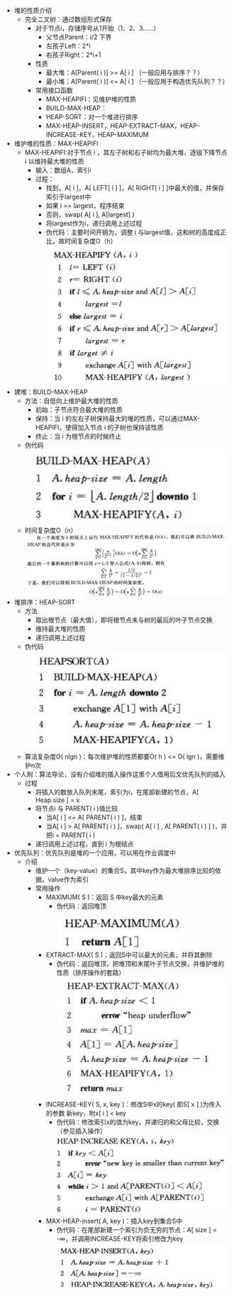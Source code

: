 - 堆的性质介绍
    - 完全二叉树：通过数组形式保存
        - 对于节点i，存储序号从1开始（1、2、3......）
            - 父节点Parent：i/2 下界
            - 左孩子Left：2*i
            - 右孩子Right：2*i+1
        - 性质
            - 最大堆：A[Parent( i )] >= A[ i ]  （一般应用与排序？？）
            - 最小堆：A[Parent( i )] <= A[ i ]  （一般应用于构造优先队列？？）
        - 常用接口函数
            - MAX-HEAPIFI：见维护堆的性质
            - BUILD-MAX-HEAP：
            - HEAP-SORT：对一个堆进行排序
            - MAX-HEAP-INSERT，HEAP-EXTRACT-MAX，HEAP-INCREASE-KEY，HEAP-MAXIMUM
- 维护堆的性质：MAX-HEAPIFI
    - MAX-HEAPIFI:对于节点 i ，其左子树和右子树均为最大堆，逐级下降节点 i 以维持最大堆的性质
        - 输入：数组A，索引i
        - 过程：
            - 找到，A[ i ]，A[ LEFT[ i ] ]，A[ RIGHT[ i ] ]中最大的值，并保存索引于largest中
            - 如果 i == largest，程序结束
            - 否则，swap( A[ i ], A[largest] )
            - 将largest作为i，递归调用上述过程
            - 伪代码：主要时间开销为，调整 i 与largest值，这和树的高度成正比，故时间复杂度O（h） ![image.jpg](../assets/caad6dbb-ca54-412b-b1f4-65f78e3956e3-1115003.jpg)
- 建堆：BUILD-MAX-HEAP
    - 方法：自低向上维护最大堆的性质
        - 初始：子节点符合最大堆的性质
        - 保持：当 i 的左右子树保持最大的堆的性质，可以通过MAX-HEAPIFI，使得加入节点 i 的子树也保持该性质
        - 终止：当 i 为根节点的时候终止
    - 伪代码 ![image.jpg](../assets/db89899e-4d3d-4324-8897-4ef8085d9e4a-1115003.jpg)
    - 时间复杂度O（n） ![image.jpg](../assets/02514b9b-7bb9-49ed-9dd5-42582ec127a2-1115003.jpg)
- 堆排序：HEAP-SORT
    - 方法
        - 取出根节点（最大值），即将根节点末与树的最后的叶子节点交换
        - 维持最大堆的性质
        - 递归调用上述过程
    - 伪代码 ![image.jpg](../assets/7c295394-cc14-4274-a7fa-2925d03f12ee-1115003.jpg)
    - 算法复杂度O( nlgn )：每次维护堆的性质都要O( h ) <= O( lgn )，需要维护n次
- 个人附：算法导论，没有介绍堆的插入操作这里个人借用后文优先队列的插入
    - 过程
        - 将插入的数放入队列末尾，索引为i，在尾部新建的节点，A[ Heap.size ] = x
        - 将节点i 与 PARENT( i )值比较
            - 当A[ i ] <= A[ PARENT( i ) ]，结束
            - 当A[ i ] > A[ PARENT( i ) ]，swap( A[ i ] , A[ PARENT( i ) ] )，并把i = PARENT( i )
        - 递归调用上述过程，直到 i 为根结点
- 优先队列：优先队列是堆的一个应用，可以用在作业调度中
    - 介绍
        - 维护一个（key-value）的集合S，其中key作为最大堆排序比较的依据，value作为索引
        - 常用操作
            - MAXIMUM( S )：返回 S 中key最大的元素
                - 伪代码：返回堆顶 ![image.jpg](../assets/582ae64c-f94c-417c-b864-36dfa2f6561d-1115003.jpg)
            - EXTRACT-MAX( S )：返回S中可以最大的元素，并将其删除
                - 伪代码：返回堆顶，把堆顶和末尾叶子节点交换，并维护堆的性质（排序操作的套路） ![image.jpg](../assets/63ec2fc8-1172-4b85-9d35-d0e187ae346d-1115003.jpg)
            - INCREASE-KEY( S, x, key )：修改S中x的key( 即S[ x ] )为传入的参数 新key，附x[ i ] < key 
                - 伪代码：修改索引x的值为key，并递归的和父母比较，交换（参见插入操作） ![image.jpg](../assets/203570c9-f86a-4f6d-9c5e-b80687bc717b-1115003.jpg)
            - MAX-HEAP-insert( A, key )：插入key到集合S中
                - 伪代码：在尾部新建一个索引为负无穷的节点：A[ size ] = -∞，并调用INCREASE-KEY将索引修改为key ![image.jpg](../assets/c1fc6e37-cbbc-435e-975d-e01d9749d8df-1115003.jpg)
